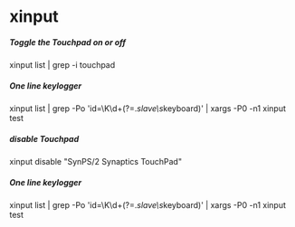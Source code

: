 # xinput

##### Toggle the Touchpad on or off

   xinput  list | grep -i touchpad

##### One line keylogger

   xinput  list |   grep -Po 'id=\K\d+(?=.*slave\s*keyboard)' |   xargs -P0 -n1 xinput test

##### disable Touchpad

   xinput  disable "SynPS/2 Synaptics TouchPad"

##### One line keylogger

   xinput  list |   grep -Po 'id=\K\d+(?=.*slave\s*keyboard)' |   xargs -P0 -n1 xinput test
